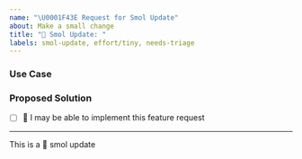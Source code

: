 ```yaml
---
name: "\U0001F43E Request for Smol Update"
about: Make a small change
title: "🐾 Smol Update: "
labels: smol-update, effort/tiny, needs-triage
---
```


<!-- short description of the feature -->


### Use Case

<!-- why do you need this feature? -->


### Proposed Solution

<!-- Please include prototype/sketch/reference implementation: -->


* [ ] :wave: I may be able to implement this feature request

---

This is a :feet: smol update
